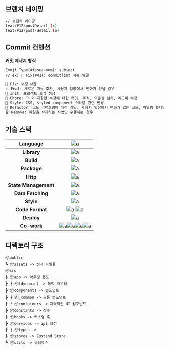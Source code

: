 ## 브랜치 네이밍

```bash
// 브랜치 네이밍
feat/#12/postDetail (x)
feat/#12/post-detail (o)
```

## Commit 컨벤션

**커밋 메세지 형식**

```
Emoji Type(#issue-num): subject
// ex) 🚨 Fix(#41): commitlint 이슈 해결
```

```bash
🚨 Fix: 수정 내용
✨ Feat: 새로운 기능 추가, 사용자 입장에서 변화가 있을 경우
🎉 Init: 프로젝트 초기 생성
📝 Chore: 그 외 자잘한 수정에 대한 커밋, 주석, 의존성 설치, 리드미 수정
💄 Style: CSS, styled-component 스타일 관련 변경
🔨 Refactor: 코드 리팩토링에 대한 커밋, 사용자 입장에서 변화가 없는 코드, 파일명 폴더명 변경 및 이동
🗑️ Remove: 파일을 삭제하는 작업만 수행하는 경우
```

## 기술 스택

|       Language       |                                                                                                                                         ![a](https://img.shields.io/badge/TypeScript-3178C6?style=flat-square&logo=typescript&logoColor=white)                                                                                                                                         |
| :------------------: | :------------------------------------------------------------------------------------------------------------------------------------------------------------------------------------------------------------------------------------------------------------------------------------------------------------------------------------------------------------------------------------: |
|     **Library**      |                                                                                                                                            ![a](https://img.shields.io/badge/Next.js-white?style=flat-square&logo=Next.js&logoColor=black)                                                                                                                                             |
|      **Build**       |                                                                                                                                                ![a](https://img.shields.io/badge/SWC-white?style=flat-square&logo=SWC&logoColor=black)                                                                                                                                                 |
|     **Package**      |                                                                                                                                               ![a](https://img.shields.io/badge/pnpm-F69220?style=flat-square&logo=pnpm&logoColor=black)                                                                                                                                               |
|       **Http**       |                                                                                                                                              ![a](https://img.shields.io/badge/axios-5A29E4?style=flat-square&logo=axios&logoColor=white)                                                                                                                                              |
| **State Management** |                                                                                                                                            ![a](https://img.shields.io/badge/zustand-4A154B?style=flat-square&logo=zustand&logoColor=white)                                                                                                                                            |
|  **Data Fetching**   |                                                                                                                                       ![a](https://img.shields.io/badge/TanstackQuery-FF4154?style=flat-square&logo=reactquery&logoColor=white)                                                                                                                                        |
|      **Style**       |                                                                                                                                        ![a](https://img.shields.io/badge/TailwindCSS-06B6D4?style=flat-square&logo=TailwindCSS&logoColor=white)                                                                                                                                        |
|   **Code Format**    |                                                                                           ![a](https://img.shields.io/badge/ESlint-4B32C3?style=flat-square&logo=eslint&logoColor=white) ![a](https://img.shields.io/badge/Prettier-F7B93E?style=flat-square&logo=Prettier&logoColor=black)                                                                                            |
|      **Deploy**      |                                                                                                                                             ![a](https://img.shields.io/badge/vercel-000000?style=flat-square&logo=vercel&logoColor=white)                                                                                                                                             |
|     **Co-work**      | ![a](https://img.shields.io/badge/Gather-5865F2?style=flat-square&logo=Gather&logoColor=white)![a](https://img.shields.io/badge/github-181717?style=flat-square&logo=github&logoColor=white)![a](https://img.shields.io/badge/Notion-000000?style=flat-square&logo=notion&logoColor=white)![a](https://img.shields.io/badge/slack-4A154B?style=flat-square&logo=slack&logoColor=white) |

## 디렉토리 구조

```
📦public
┗ 📦assets -> 정적 파일들
📦src
┣ 📦app -> 라우팅 용도
┣ ┣ 📦[dynamic] -> 동적 라우팅
┣ 📦components -> 컴포넌트
┣ ┣ 📦_common -> 공통 컴포넌트
┣ ┗ 📦containers -> 지역적인 UI 컴포넌트
┣ 📦constants -> 상수
┣ 📦hooks -> 커스텀 훅
┣ 📦services -> api 요청
┣ ┣ 📦types ->
┣ 📦stores -> Zustand Store
┗ 📦utils -> 유틸함수
```
